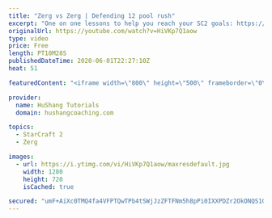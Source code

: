```yaml
---
title: "Zerg vs Zerg | Defending 12 pool rush"
excerpt: "One on one lessons to help you reach your SC2 goals: https://www.hushangcoaching.com ------------------------------------------------------------------------------------------------------- In this guide we take a look at how to defend one of the most infamous \"zerg rushes\" in sc2: the 12 pool. This rush"
originalUrl: https://youtube.com/watch?v=HiVKp7Q1aow
type: video
price: Free
length: PT10M28S
publishedDateTime: 2020-06-01T22:27:10Z
heat: 51

featuredContent: "<iframe width=\"800\" height=\"500\" frameborder=\"0\" src=\"https://www.youtube.com/embed/HiVKp7Q1aow\" allow=\"accelerometer; autoplay; encrypted-media; gyroscope; picture-in-picture\" allowfullscreen></iframe>"

provider:
  name: HuShang Tutorials
  domain: hushangcoaching.com

topics:
  - StarCraft 2
  - Zerg

images:
  - url: https://i.ytimg.com/vi/HiVKp7Q1aow/maxresdefault.jpg
    width: 1280
    height: 720
    isCached: true

secured: "umF+AiXc0TMQ4fa4VFPTQwTPb4tSWjJzZFTFNm5h8pPi0IXXPDZr2OkONQS1GbtAF1bZHMozm6KEdSUiPcHh+Qmwuk37s90xRS3LZETyybmuK8w3U2+BrPlcaubOZa8t1EZCuZ1bf9afKUG8YxZSiU6c9KiMxQUtrbfR5vJ3LFIucD32io8/oMZm60b1l79LDt9IeLaoXA5KVRSVXFdJAOz+hkMmKSp/ZQtz/5VMUIhgFxVOhiOfdYKEvxG5nxEWxHuLGbXCMsQ1M2GWXAuCIQB0OPqs7BBHz25F1YyNEHLN4pIOvp96qv/oA9CiC/4g1hKkfEUlZUCgMUeRWfLdqGWv0wo8wKsXGhdiHRNG7sXXovCWjHF19EvBTE7ewUG7fk2eNgjZ++W0KlRO+H31QNHPlvZ9T/QIMNiJv/xx4ro=;svf8BZ5ZuWqCtQgaLwQ9mA=="
---
```


